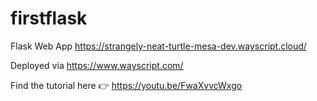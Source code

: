 # firstflask
Flask Web App
https://strangely-neat-turtle-mesa-dev.wayscript.cloud/

Deployed via https://www.wayscript.com/

Find the tutorial here 👉 https://youtu.be/FwaXvvcWxgo
